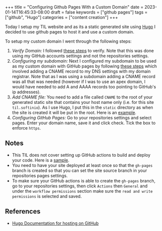 +++
title =  "Configuring Github Pages With a Custom Domain"
date =  2023-01-14T16:45:33-08:00
draft =  false
keywords = ["github pages"]
tags = ["github", "Hugo"]
categories = ["content creation"]
+++

Today I setup my TIL website and as its a static generated site using [Hugo](https://gohugo.io) I decided to use github pages to host it and use a custom domain.

To setup my custom domain I went through the following steps:

1. *Verify Domain:* I followed [these steps](https://docs.github.com/en/pages/configuring-a-custom-domain-for-your-github-pages-site/verifying-your-custom-domain-for-github-pages) to verify. Note that this was done using my GitHub accounts settings and not the repositories settings.
2. *Configuring my subdomain:* Next I configured my subdomain to be used as my custom domain with GitHub pages by following [these steps](https://docs.github.com/en/pages/configuring-a-custom-domain-for-your-github-pages-site/managing-a-custom-domain-for-your-github-pages-site#configuring-a-subdomain) which involved adding a CNAME record to my DNS settings with my domain registrar. Note that as I was using a subdomain adding a CNAME record was all that was needed (however if I was to use an apex domain, I would have needed to add A and AAAA records too pointing to GitHub's ip addresses).
3. *Add CNAME file:* You need to add a file called `CNAME` to the root of your generated static site that contains your host name only (i.e. for this site `til.softinio`). As I use Hugo, I put this in the `static` directory as when the site is created it will be put in the root. Here is an [example](https://github.com/softinio/til/blob/main/static/CNAME).
4. *Configuring GitHub Pages:* Go to your repositories settings and select pages. Enter your domain name, save it and click check. Tick the box to enforce `https`.

## Notes

- This TIL does not cover setting up GitHub actions to build and deploy your code. Here is a [sample](https://github.com/softinio/til/tree/main/.github/workflows).
- You need to have your site deployed at least once so that the `gh-pages` branch is created so that you can set the site source branch in your repositories pages settings.
- To make sure your GitHub actions is able to create the `gh-pages` branch, go to your repositories settings, then click `Actions` then `General` and under the `workflow permissions` section make sure the `read and write permissions` is selected and saved.

## References

- [Hugo Documentation for hosting on GitHub](https://gohugo.io/hosting-and-deployment/hosting-on-github/)

